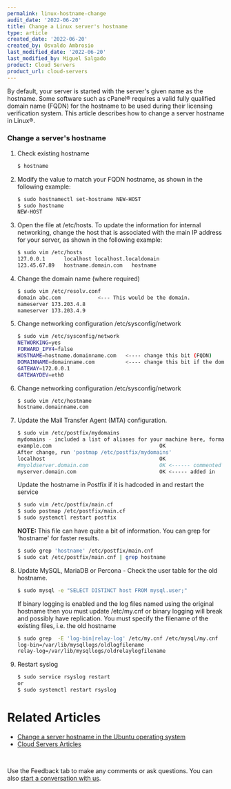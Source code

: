 ```yaml
---
permalink: linux-hostname-change
audit_date: '2022-06-20'
title: Change a Linux server's hostname
type: article
created_date: '2022-06-20'
created_by: Osvaldo Ambrosio
last_modified_date: '2022-06-20'
last_modified_by: Miguel Salgado
product: Cloud Servers
product_url: cloud-servers
---
```

By default, your server is started with the server's given name as the hostname. 
Some software such as cPanel&reg; requires a valid fully qualified domain name (FQDN) for the hostname 
to be used during their licensing verification system. This article describes how to change a server hostname 
in Linux&reg;.

### Change a server's hostname

1.  Check existing hostname
    ```sh
    $ hostname
    ```

2.  Modify the value to match your FQDN hostname,
    as shown in the following example:
    ```sh
    $ sudo hostnamectl set-hostname NEW-HOST
    $ sudo hostname
    NEW-HOST
    ```

3.  Open the file at /etc/hosts. To update the information for internal
    networking, change the host that is associated with the main IP address
    for your server, as shown in the following example:
    ```sh         
    $ sudo vim /etc/hosts    
    127.0.0.1      localhost localhost.localdomain
    123.45.67.89   hostname.domain.com   hostname
    ```

4.  Change the domain name (where required)
    ```sh
    $ sudo vim /etc/resolv.conf
    domain abc.com            <--- This would be the domain.
    nameserver 173.203.4.8
    nameserver 173.203.4.9
    ```

5.  Change networking configuration /etc/sysconfig/network
    ```sh
    $ sudo vim /etc/sysconfig/network
    NETWORKING=yes
    FORWARD_IPV4=false
    HOSTNAME=hostname.domainname.com   <---- change this bit (FQDN)
    DOMAINNAME=domainname.com          <---- change this bit if the domain name has changed
    GATEWAY=172.0.0.1
    GATEWAYDEV=eth0
    ```

6.  Change networking configuration /etc/sysconfig/network
    ```sh
    $ sudo vim /etc/hostname
    hostname.domainname.com
    ```

7.  Update the Mail Transfer Agent (MTA) configuration.
    ```sh
    $ sudo vim /etc/postfix/mydomains
    mydomains - included a list of aliases for your machine here, formatted:
    example.com                                   OK
    After change, run 'postmap /etc/postfix/mydomains'
    localhost                                     OK
    #myoldserver.domain.com                       OK <------ commented out
    myserver.domain.com                           OK <----- added in
    ```

    Update the hostname in Postfix if it is hadcoded in and restart the service
    ```sh
    $ sudo vim /etc/postfix/main.cf
    $ sudo postmap /etc/postfix/main.cf
    $ sudo systemctl restart postfix
    ```
    **NOTE:** This file can have quite a bit of information. You can grep for 'hostname' for faster results.
    ```sh
    $ sudo grep 'hostname' /etc/postfix/main.cnf
    $ sudo cat /etc/postfix/main.cnf | grep hostname
    ```

8.  Update MySQL, MariaDB or Percona - Check the user table for the old hostname.
    ```sh
    $ sudo mysql -e "SELECT DISTINCT host FROM mysql.user;"
    ```

    If binary logging is enabled and the log files named using the original hostname then you must update /etc/my.cnf or binary logging will break and possibly have replication. You must specify the filename of the existing files, i.e. the old hostname

    ```sh
    $ sudo grep  -E 'log-bin|relay-log' /etc/my.cnf /etc/mysql/my.cnf
    log-bin=/var/lib/mysqllogs/oldlogfilename
    relay-log=/var/lib/mysqllogs/oldrelaylogfilename
    ```

9.  Restart syslog
    ```sh
    $ sudo service rsyslog restart    
    or
    $ sudo systemctl restart rsyslog
    ```

# Related Articles
- [Change a server hostname in the Ubuntu operating system][ChanUbu]
- [Cloud Servers Articles][CloudSer]

[ChanUbu]: <https://docs.rackspace.com/support/how-to/change-a-server-hostname-in-the-ubuntu-operating-system/>
[CloudSer]: <https://docs.rackspace.com/support/how-to/cloud-servers-all-articles>
</br>

Use the Feedback tab to make any comments or ask questions. You can also [start a conversation with us](https://www.rackspace.com/contact).
